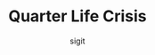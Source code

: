 ---
layout: post
current: post
cover:  assets/images/blog-cover.jpg
navigation: True
title: Quarter Life Crisis
description: 
tags: [islam]
class: post-template
subclass: 'post tag-islam'
author: sigit
comments: true
---